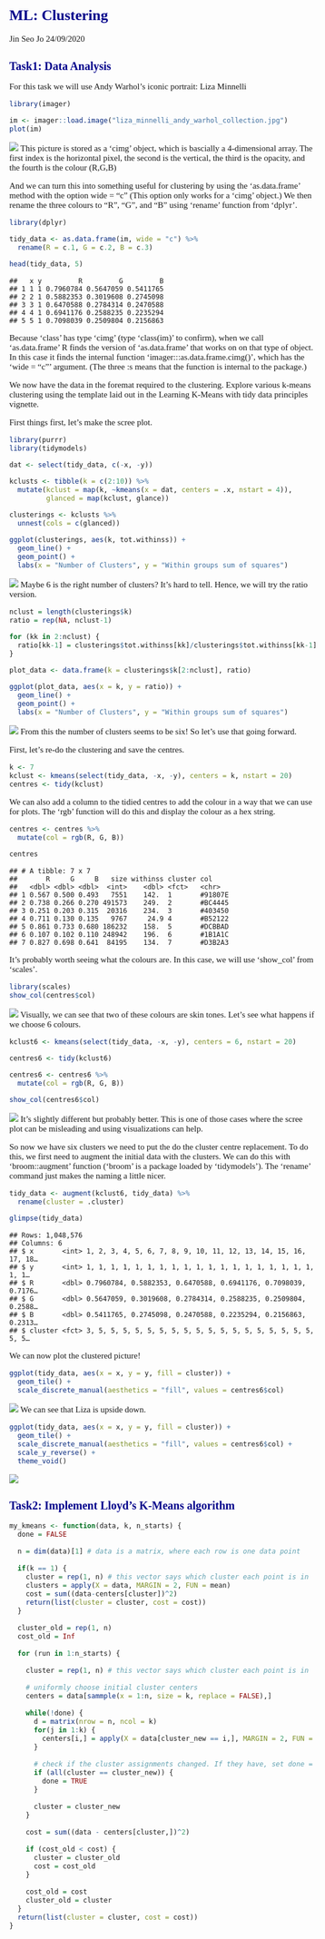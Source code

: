ML: Clustering
================
Jin Seo Jo
24/09/2020

<style type="text/css">

body{ /* Normal  */
      font-size: 15px;
      font-family: "Times New Roman", Times, serif;
  }
td {  /* Table  */
  font-size: 8px;
}
h1.title {
  font-size: 28px;
  color: DarkRed;
}
h1 { /* Header 1 */
  font-size: 26px;
  color: DarkBlue;
}
h2 { /* Header 2 */
    font-size: 20px;
  color: DarkBlue;
}
h3 { /* Header 3 */
  font-size: 18px;
  color: DarkBlue;
}
code.r{ /* Code block */
    font-size: 12px;
}
pre { /* Code block - determines code spacing between lines */
    font-size: 14px;
}
</style>

## Task1: Data Analysis

For this task we will use Andy Warhol’s iconic portrait: Liza Minnelli

``` r
library(imager)

im <- imager::load.image("liza_minnelli_andy_warhol_collection.jpg")
plot(im)
```

![](README_figs/unnamed-unnamed-chunk-1-1.png)<!-- --> This picture is
stored as a ‘cimg’ object, which is bascially a 4-dimensional array. The
first index is the horizontal pixel, the second is the vertical, the
third is the opacity, and the fourth is the colour (R,G,B)

And we can turn this into something useful for clustering by using the
‘as.data.frame’ method with the option wide = “c” (This option only
works for a ‘cimg’ object.) We then rename the three colours to “R”,
“G”, and “B” using ‘rename’ function from ‘dplyr’.

``` r
library(dplyr)

tidy_data <- as.data.frame(im, wide = "c") %>% 
  rename(R = c.1, G = c.2, B = c.3)

head(tidy_data, 5)
```

    ##   x y         R         G         B
    ## 1 1 1 0.7960784 0.5647059 0.5411765
    ## 2 2 1 0.5882353 0.3019608 0.2745098
    ## 3 3 1 0.6470588 0.2784314 0.2470588
    ## 4 4 1 0.6941176 0.2588235 0.2235294
    ## 5 5 1 0.7098039 0.2509804 0.2156863

Because ‘class’ has type ‘cimg’ (type ‘class(im)’ to confirm), when we
call ‘as.data.frame’ R finds the version of ‘as.data.frame’ that works
on on that type of object. In this case it finds the internal function
‘imager:::as.data.frame.cimg()’, which has the ‘wide = “c”’ argument.
(The three :s means that the function is internal to the package.)

We now have the data in the foremat required to the clustering. Explore
various k-means clustering using the template laid out in the Learning
K-Means with tidy data principles vignette.

First things first, let’s make the scree plot.

``` r
library(purrr)
library(tidymodels)

dat <- select(tidy_data, c(-x, -y))

kclusts <- tibble(k = c(2:10)) %>% 
  mutate(kclust = map(k, ~kmeans(x = dat, centers = .x, nstart = 4)),
         glanced = map(kclust, glance))

clusterings <- kclusts %>% 
  unnest(cols = c(glanced))

ggplot(clusterings, aes(k, tot.withinss)) +
  geom_line() +
  geom_point() +
  labs(x = "Number of Clusters", y = "Within groups sum of squares")
```

![](README_figs/unnamed-unnamed-chunk-3-1.png)<!-- --> Maybe 6 is the
right number of clusters? It’s hard to tell. Hence, we will try the
ratio version.

``` r
nclust = length(clusterings$k)
ratio = rep(NA, nclust-1)

for (kk in 2:nclust) {
  ratio[kk-1] = clusterings$tot.withinss[kk]/clusterings$tot.withinss[kk-1]
}

plot_data <- data.frame(k = clusterings$k[2:nclust], ratio)

ggplot(plot_data, aes(x = k, y = ratio)) +
  geom_line() +
  geom_point() +
  labs(x = "Number of Clusters", y = "Within groups sum of squares")
```

![](README_figs/unnamed-unnamed-chunk-4-1.png)<!-- --> From this the
number of clusters seems to be six\! So let’s use that going forward.

First, let’s re-do the clustering and save the centres.

``` r
k <- 7
kclust <- kmeans(select(tidy_data, -x, -y), centers = k, nstart = 20)
centres <- tidy(kclust)
```

We can also add a column to the tidied centres to add the colour in a
way that we can use for plots. The ‘rgb’ function will do this and
display the colour as a hex string.

``` r
centres <- centres %>% 
  mutate(col = rgb(R, G, B))

centres
```

    ## # A tibble: 7 x 7
    ##       R     G     B   size withinss cluster col    
    ##   <dbl> <dbl> <dbl>  <int>    <dbl> <fct>   <chr>  
    ## 1 0.567 0.500 0.493   7551    142.  1       #91807E
    ## 2 0.738 0.266 0.270 491573    249.  2       #BC4445
    ## 3 0.251 0.203 0.315  20316    234.  3       #403450
    ## 4 0.711 0.130 0.135   9767     24.9 4       #B52122
    ## 5 0.861 0.733 0.680 186232    158.  5       #DCBBAD
    ## 6 0.107 0.102 0.110 248942    196.  6       #1B1A1C
    ## 7 0.827 0.698 0.641  84195    134.  7       #D3B2A3

It’s probably worth seeing what the colours are. In this case, we will
use ‘show\_col’ from ‘scales’.

``` r
library(scales)
show_col(centres$col)
```

![](README_figs/unnamed-unnamed-chunk-7-1.png)<!-- --> Visually, we can
see that two of these colours are skin tones. Let’s see what happens if
we choose 6 colours.

``` r
kclust6 <- kmeans(select(tidy_data, -x, -y), centers = 6, nstart = 20)

centres6 <- tidy(kclust6)

centres6 <- centres6 %>% 
  mutate(col = rgb(R, G, B))

show_col(centres6$col)
```

![](README_figs/unnamed-unnamed-chunk-8-1.png)<!-- --> It’s slightly
different but probably better. This is one of those cases where the
scree plot can be misleading and using visualizations can help.

So now we have six clusters we need to put the do the cluster centre
replacement. To do this, we first need to augment the initial data with
the clusters. We can do this with ‘broom::augment’ function (‘broom’ is
a package loaded by ‘tidymodels’). The ‘rename’ command just makes the
naming a little nicer.

``` r
tidy_data <- augment(kclust6, tidy_data) %>% 
  rename(cluster = .cluster)

glimpse(tidy_data)
```

    ## Rows: 1,048,576
    ## Columns: 6
    ## $ x       <int> 1, 2, 3, 4, 5, 6, 7, 8, 9, 10, 11, 12, 13, 14, 15, 16, 17, 18…
    ## $ y       <int> 1, 1, 1, 1, 1, 1, 1, 1, 1, 1, 1, 1, 1, 1, 1, 1, 1, 1, 1, 1, 1…
    ## $ R       <dbl> 0.7960784, 0.5882353, 0.6470588, 0.6941176, 0.7098039, 0.7176…
    ## $ G       <dbl> 0.5647059, 0.3019608, 0.2784314, 0.2588235, 0.2509804, 0.2588…
    ## $ B       <dbl> 0.5411765, 0.2745098, 0.2470588, 0.2235294, 0.2156863, 0.2313…
    ## $ cluster <fct> 3, 5, 5, 5, 5, 5, 5, 5, 5, 5, 5, 5, 5, 5, 5, 5, 5, 5, 5, 5, 5…

We can now plot the clustered picture\!

``` r
ggplot(tidy_data, aes(x = x, y = y, fill = cluster)) +
  geom_tile() +
  scale_discrete_manual(aesthetics = "fill", values = centres6$col)
```

![](README_figs/unnamed-unnamed-chunk-10-1.png)<!-- --> We can see that
Liza is upside down.

``` r
ggplot(tidy_data, aes(x = x, y = y, fill = cluster)) +
  geom_tile() +
  scale_discrete_manual(aesthetics = "fill", values = centres6$col) +
  scale_y_reverse() +
  theme_void()
```

![](README_figs/unnamed-unnamed-chunk-11-1.png)<!-- -->

## Task2: Implement Lloyd’s K-Means algorithm

``` r
my_kmeans <- function(data, k, n_starts) {
  done = FALSE
  
  n = dim(data)[1] # data is a matrix, where each row is one data point
  
  if(k == 1) {
    cluster = rep(1, n) # this vector says which cluster each point is in
    clusters = apply(X = data, MARGIN = 2, FUN = mean)
    cost = sum((data-centers[cluster])^2)
    return(list(cluster = cluster, cost = cost))
  }
  
  cluster_old = rep(1, n)
  cost_old = Inf
  
  for (run in 1:n_starts) {
    
    cluster = rep(1, n) # this vector says which cluster each point is in
    
    # uniformly choose initial cluster centers
    centers = data[sammple(x = 1:n, size = k, replace = FALSE),]
    
    while(!done) {
      d = matrix(nrow = n, ncol = k)
      for(j in 1:k) {
        centers[i,] = apply(X = data[cluster_new == i,], MARGIN = 2, FUN = mean)
      }
      
      # check if the cluster assignments changed. If they have, set done = TRUE
      if (all(cluster == cluster_new)) {
        done = TRUE
      }
      
      cluster = cluster_new
    }
    
    cost = sum((data - centers[cluster,])^2)
    
    if (cost_old < cost) {
      cluster = cluster_old
      cost = cost_old
    }
    
    cost_old = cost
    cluster_old = cluster
  }
  return(list(cluster = cluster, cost = cost))
}
```
